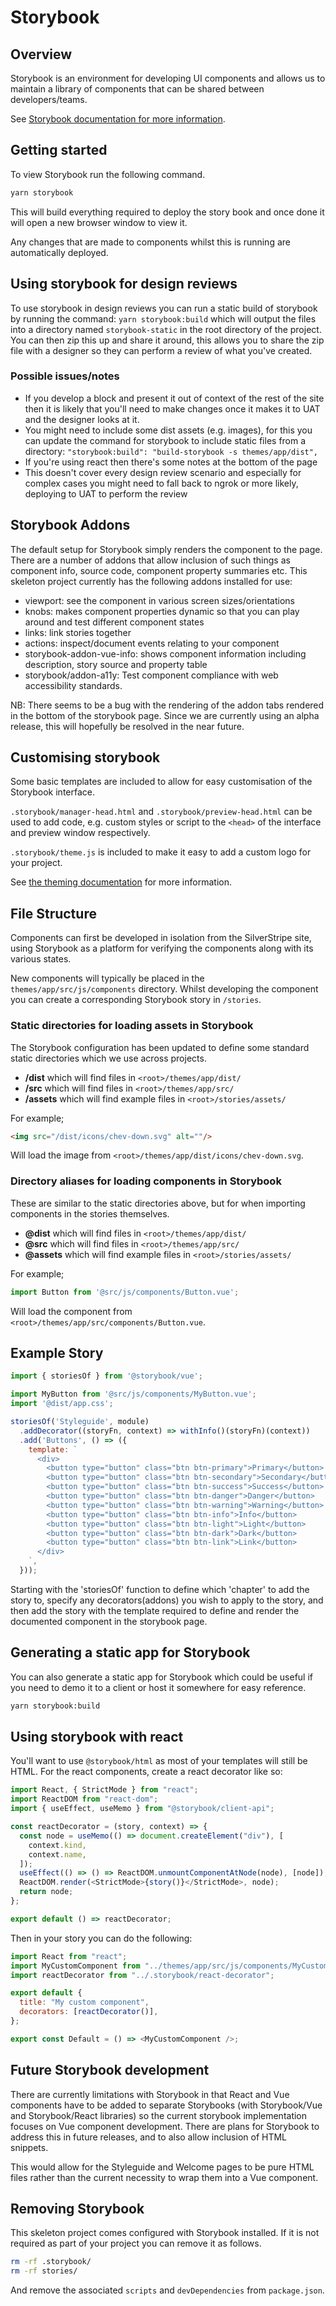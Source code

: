 # Storybook

## Overview

Storybook is an environment for developing UI components and allows us to maintain a library of components that can be shared between developers/teams.

See [Storybook documentation for more information](https://storybook.js.org/docs/vue/get-started/introduction).

## Getting started

To view Storybook run the following command.

```sh
yarn storybook
```

This will build everything required to deploy the story book and once done it will open a new browser window to view it.

Any changes that are made to components whilst this is running are automatically deployed.

## Using storybook for design reviews

To use storybook in design reviews you can run a static build of storybook by running the command: `yarn storybook:build` which will output the files into a directory named `storybook-static` in the root directory of the project. You can then zip this up and share it around, this allows you to share the zip file with a designer so they can perform a review of what you've created.

### Possible issues/notes

- If you develop a block and present it out of context of the rest of the site then it is likely that you'll need to make changes once it makes it to UAT and the designer looks at it.
- You might need to include some dist assets (e.g. images), for this you can update the command for storybook to include static files from a directory: `"storybook:build": "build-storybook -s themes/app/dist",`
- If you're using react then there's some notes at the bottom of the page
- This doesn't cover every design review scenario and especially for complex cases you might need to fall back to ngrok or more likely, deploying to UAT to perform the review

## Storybook Addons

The default setup for Storybook simply renders the component to the page. There are a number of addons that allow inclusion
of such things as component info, source code, component property summaries etc.
This skeleton project currently has the following addons installed for use:
- viewport: see the component in various screen sizes/orientations
- knobs: makes component properties dynamic so that you can play around and test different component states
- links: link stories together
- actions: inspect/document events relating to your component
- storybook-addon-vue-info: shows component information including description, story source and property table
- storybook/addon-a11y: Test component compliance with web accessibility standards.

NB: There seems to be a bug with the rendering of the addon tabs rendered in the bottom of the storybook page. Since we are currently using an alpha release, this will hopefully be resolved in the near future.

## Customising storybook

Some basic templates are included to allow for easy customisation of the Storybook interface.

`.storybook/manager-head.html` and `.storybook/preview-head.html` can be used to add code, e.g. custom styles or script to the `<head>` of the interface and preview window respectively.

`.storybook/theme.js` is included to make it easy to add a custom logo for your project.

See [the theming documentation](https://storybook.js.org/docs/react/configure/theming) for more information.

## File Structure

Components can first be developed in isolation from the SilverStripe site, using Storybook as a platform for verifying the components along with its various states.

New components will typically be placed in the `themes/app/src/js/components` directory. Whilst developing the component you can create a corresponding Storybook story in `/stories`.

### Static directories for loading assets in Storybook

The Storybook configuration has been updated to define some standard static directories which we use across projects.
* **/dist** which will find files in `<root>/themes/app/dist/`
* **/src** which will find files in `<root>/themes/app/src/`
* **/assets** which will find example files in `<root>/stories/assets/`

For example;

```html
<img src="/dist/icons/chev-down.svg" alt=""/>
```

Will load the image from `<root>/themes/app/dist/icons/chev-down.svg`.

### Directory aliases for loading components in Storybook

These are similar to the static directories above, but for when importing components in the stories themselves.
* **@dist** which will find files in `<root>/themes/app/dist/`
* **@src** which will find files in `<root>/themes/app/src/`
* **@assets** which will find example files in `<root>/stories/assets/`

For example;

```js
import Button from '@src/js/components/Button.vue';
```

Will load the component from `<root>/themes/app/src/components/Button.vue`.

## Example Story

```js
import { storiesOf } from '@storybook/vue';

import MyButton from '@src/js/components/MyButton.vue';
import '@dist/app.css';

storiesOf('Styleguide', module)
  .addDecorator((storyFn, context) => withInfo()(storyFn)(context))
  .add('Buttons', () => ({
    template: `
      <div>
        <button type="button" class="btn btn-primary">Primary</button>
        <button type="button" class="btn btn-secondary">Secondary</button>
        <button type="button" class="btn btn-success">Success</button>
        <button type="button" class="btn btn-danger">Danger</button>
        <button type="button" class="btn btn-warning">Warning</button>
        <button type="button" class="btn btn-info">Info</button>
        <button type="button" class="btn btn-light">Light</button>
        <button type="button" class="btn btn-dark">Dark</button>
        <button type="button" class="btn btn-link">Link</button>
      </div>
    `,
  }));
```

Starting with the 'storiesOf' function to define which 'chapter' to add the story to, specify any decorators(addons) you wish to apply to the story, and then add the story with the template required to define and render the documented component in the storybook page.

## Generating a static app for Storybook

You can also generate a static app for Storybook which could be useful if you need to demo it to a client or host it somewhere for easy reference.

```sh
yarn storybook:build
```

## Using storybook with react

You'll want to use `@storybook/html` as most of your templates will still be HTML.
For the react components, create a react decorator like so:

```js
import React, { StrictMode } from "react";
import ReactDOM from "react-dom";
import { useEffect, useMemo } from "@storybook/client-api";

const reactDecorator = (story, context) => {
  const node = useMemo(() => document.createElement("div"), [
    context.kind,
    context.name,
  ]);
  useEffect(() => () => ReactDOM.unmountComponentAtNode(node), [node]);
  ReactDOM.render(<StrictMode>{story()}</StrictMode>, node);
  return node;
};

export default () => reactDecorator;
```

Then in your story you can do the following:

```js
import React from "react";
import MyCustomComponent from "../themes/app/src/js/components/MyCustomComponent";
import reactDecorator from "../.storybook/react-decorator";

export default {
  title: "My custom component",
  decorators: [reactDecorator()],
};

export const Default = () => <MyCustomComponent />;
```

## Future Storybook development

There are currently limitations with Storybook in that React and Vue components have to be added to separate Storybooks (with Storybook/Vue and Storybook/React libraries) so the current storybook implementation focuses on Vue component development. There are plans for Storybook to address this in future releases, and to also allow inclusion of HTML snippets.

This would allow for the Styleguide and Welcome pages to be pure HTML files rather than the current necessity to wrap them into a Vue component.

## Removing Storybook

This skeleton project comes configured with Storybook installed. If it is not required as part of your project you can remove it as follows.

```sh
rm -rf .storybook/
rm -rf stories/
```

And remove the associated `scripts` and `devDependencies` from `package.json`.
